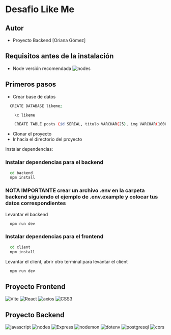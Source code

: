 # Desafio Like Me

## Autor
- Proyecto Backend [Oriana Gómez]

## Requisitos antes de la instalación
- Node versión recomendada ![nodes](https://img.shields.io/badge/node-v18.16.0-gray?style=flat&logo=node.js&logoColor=white&color=339933)

## Primeros pasos
- Crear base de datos
```bash
  CREATE DATABASE likeme;
```
```bash
    \c likeme
```
```bash
    CREATE TABLE posts (id SERIAL, titulo VARCHAR(25), img VARCHAR(1000), descripcion VARCHAR(255), likes INT);
```

- Clonar el proyecto
- Ir hacia el directorio del proyecto

Instalar dependencias:

### Instalar  dependencias para el backend

```bash
  cd backend
  npm install
```
### NOTA IMPORTANTE crear un archivo .env en la carpeta backend siguiendo el ejemplo de .env.example y colocar tus datos correspondientes

Levantar el backend

```bash
  npm run dev
```

### Instalar dependencias para el frontend

```bash
  cd client
  npm install
```

Levantar el client, abrir otro terminal para levantar el client

```bash
  npm run dev
```


## Proyecto Frontend
![Vite](https://img.shields.io/badge/Vite-v4.4.10-gray?style=flat&logo=Vite&logoColor=white&color=646CFF)
![React](https://img.shields.io/badge/React-v18.2.0-gray?style=flat&logo=react&logoColor=white&color=61DAFB)
![axios](https://img.shields.io/badge/axios-v1.5.1-gray?style=flat&logo=axios&logoColor=white&color=5A29E4)
![CSS3](https://img.shields.io/badge/CSS3-gray?style=flat&logo=CSS3&logoColor=white&color=1572B6)


## Proyecto Backend

![javascript](https://img.shields.io/badge/javascript-gray?style=flat&logo=javascript&logoColor=white&color=F7DF1E)
![nodes](https://img.shields.io/badge/node-v18.16.0-gray?style=flat&logo=node.js&logoColor=white&color=339933)
![Express](https://img.shields.io/badge/Express-v4.18.2-gray?style=flat&logo=Express&logoColor=white&color=000000)
![nodemon](https://img.shields.io/badge/nodemon-v3.0.1-gray?style=flat&logo=nodemon&logoColor=white&color=76D04B)
![dotenv](https://img.shields.io/badge/dotenv-v16.3.1-gray?style=flat&logo=dotenv&logoColor=white&color=ECD53F)
![postgresql](https://img.shields.io/badge/pg-v8.11.3-gray?style=flat&logo=postgresql&logoColor=white&color=4169E1)
![cors](https://img.shields.io/badge/cors-v2.8.5-gray?style=flatd&color=000000)


